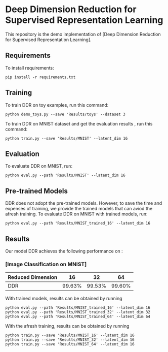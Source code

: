 # Deep Dimension Reduction for Supervised Representation Learning

This repository is the demo implementation of [Deep Dimension Reduction for Supervised Representation Learning]. 

## Requirements

To install requirements:

```setup
pip install -r requirements.txt
```

## Training

To train DDR on toy examples, run this command:

```train_toys
python demo_toys.py --save 'Results/toys' --dataset 3
```

To train DDR on MNIST dataset and get the evaluation results , run this command:

```train
python train.py --save 'Results/MNIST' --latent_dim 16
```

## Evaluation

To evaluate DDR on MNIST, run:

```eval
python eval.py --path 'Results/MNIST' --latent_dim 16
```


## Pre-trained Models

DDR does not adopt the pre-trained models. However, to save the time and expenses of training, we provide the trained models that can aviod the afresh training. To evaluate DDR on MNIST with trained models, run:

```eval_trained
python eval.py --path 'Results/MNIST_trained_16' --latent_dim 16
```

## Results

Our model DDR achieves the following performance on :

### [Image Classification on MNIST]

| Reduced Dimension|   16   |   32   |   64   |
| ---------------- |--------|--------|--------|
|        DDR       | 99.63% | 99.53% | 99.60% |

With trained models, results can be obtained by running

```eval_trained_all
python eval.py --path 'Results/MNIST_trained_16' --latent_dim 16
python eval.py --path 'Results/MNIST_trained_32' --latent_dim 32
python eval.py --path 'Results/MNIST_trained_64' --latent_dim 64
```
With the afresh training, results can be obtained by running

```train_all
python train.py --save 'Results/MNIST_16' --latent_dim 16
python train.py --save 'Results/MNIST_32' --latent_dim 16
python train.py --save 'Results/MNIST_64' --latent_dim 16
```

